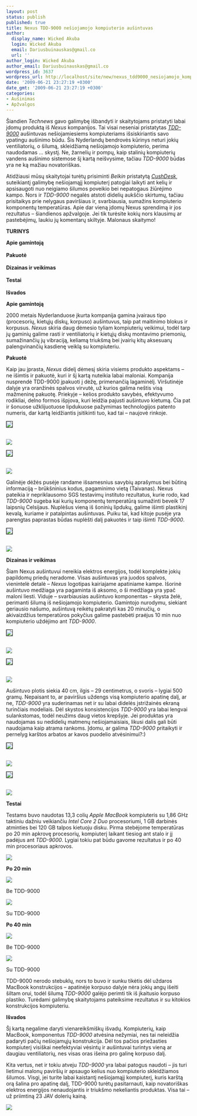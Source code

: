 ```yaml
---
layout: post
status: publish
published: true
title: Nexus TDD-9000 nešiojamojo kompiuterio aušintuvas
author:
  display_name: Wicked Akuba
  login: Wicked Akuba
  email: Dariusbuinauskas@gmail.co
  url: ''
author_login: Wicked Akuba
author_email: Dariusbuinauskas@gmail.co
wordpress_id: 3637
wordpress_url: http://localhost/site/new/nexus_tdd9000_nesiojamojo_kompiuterio_ausintuvas/
date: '2009-06-21 23:27:19 +0300'
date_gmt: '2009-06-21 23:27:19 +0300'
categories:
- Aušinimas
- Apžvalgos
---
```

<p>Šiandien <i>Technews</i> gavo galimybę išbandyti ir skaitytojams pristatyti labai įdomų produktą iš <i>Nexus</i> kompanijos. Tai visai neseniai pristatytas <a class="ns" href="http://www.nexustek.nl/NXS-TDD-9000_universal_patented_liquid_cooling_pad.htm"><i>TDD-9000</i></a> aušintuvas nešiojamiesiems kompiuteriams išsiskiriantis savo ypatingu aušinimo būdu. Šis Nyderlandų bendrovės kūrinys neturi jokių ventiliatorių, o šilumą, skleidžiamą nešiojamojo kompiuterio, perima naudodamas ... skystį. Ne, žarnelių ir pompų, kaip stalinių kompiuterių vandens aušinimo sistemose šį kartą neišvysime, tačiau <i>TDD-9000 </i>būdas yra ne ką mažiau novatoriškas.</p>
<p>Atidžiausi mūsų skaitytojai turėtų prisiminti <i>Belkin</i> pristatytą <a class="ns" href="http://www.technews.lt/tekstas/Pagalve_nesiojamam_kompiuteriui_is_Belkin.html;;"><i>CushDesk</i></a>, suteikiantį galimybę nešiojamąjį kompiuterį patogiai laikyti ant kelių ir apsisaugoti nuo neigiamo šilumos poveikio bei nepatogaus žiūrėjimo kampo. Nors ir <i>TDD-9000 </i>negalės atstoti didelių aukščio skirtumų, tačiau prisitaikys prie nelygaus paviršiaus ir, svarbiausia, sumažins kompiuterio komponentų temperatūras. Apie dar vieną įdomų Nexus sprendimą ir jos rezultatus – šiandienos apžvalgoje. Jei tik turėsite kokių nors klausimų ar pastebėjimų, laukiu jų komentarų skiltyje. Malonaus skaitymo!</p>
<p><b>TURINYS</b></p>
<p><b>Apie gamintoją</b><br />
<br /><b>Pakuotė </b><br />
<br /><b>Dizainas ir veikimas</b><br />
<br /><b>Testai</b><br />
<br /><b>Išvados</b></p>
<p><b>Apie gamintoją</b></p>
<p>2000 metais Nyderlanduose įkurta kompanija gamina įvairaus tipo (procesorių, kietųjų diskų, korpuso) aušintuvus, taip pat maitinimo blokus ir korpusus. <i>Nexus</i> skiria daug dėmesio tyliam kompiuterių veikimui, todėl tarp jų gaminių galime rasti ir ventiliatorių ir kietųjų diskų montavimo priemonių, sumažinančių jų vibraciją, keliamą triukšmą bei įvairių kitų aksesuarų palengvinančių kasdienę veiklą su kompiuteriu.</p>
<p><b>Pakuotė </b> </p>
<p>Kaip jau įprasta, <i>Nexus </i>didelį dėmesį skiria visiems produkto aspektams – ne išimtis ir pakuotė, kuri ir šį kartą nuteikia labai maloniai. Kompanija nusprendė TDD-9000 įpakuoti į dėžę, primenančią lagaminėlį. Viršutinėje dalyje yra oranžinės spalvos virvutė, už kurios galima neštis visą mažmeninę pakuotę. Priekyje – kelios produkto savybės, efektyvumo rodikliai, delno formos išpjova, kuri leidžia pajusti aušintuvo kietumą. Čia pat ir šonuose užklijuotuose lipdukuose pažymimas technologijos patento numeris, dar kartą leidžiantis įsitikinti tuo, kad tai – naujovė rinkoje. </p>
<p><a class="ns" href="http://akuba.technews.lt/TDD-9000/1.jpg">
<div class="imgright"><img src="http://akuba.technews.lt/TDD-9000/mazos/1.jpg" border="1" /></div>
<p></a><a class="ns" href="http://akuba.technews.lt/TDD-9000/2.jpg"><br /><img src="http://akuba.technews.lt/TDD-9000/mazos/2.jpg" /><br /></a></p>
<p><a class="ns" href="http://akuba.technews.lt/TDD-9000/3.jpg">
<div class="imgright"><img src="http://akuba.technews.lt/TDD-9000/mazos/3.jpg" border="1" /></div>
<p></a><a class="ns" href="http://akuba.technews.lt/TDD-9000/4.jpg"><br /><img src="http://akuba.technews.lt/TDD-9000/mazos/4.jpg" /><br /></a></p>
<p>Galinėje dėžės pusėje randame išsamesnius savybių aprašymus bei būtiną informaciją – brūkšninius kodus, pagaminimo vietą (Taivanas). Nexus pateikia ir nepriklausomo SGS testavimų instituto rezultatus, kurie rodo, kad <i>TDD-9000 </i>sugeba kai kurių komponentų temperatūrą sumažinti beveik 17 laipsnių Celsijaus. Nuplėšus vieną iš šoninių lipdukų, galime išimti plastikinį kevalą, kuriame ir patalpintas aušintuvas. Puiku tai, kad kitoje pusėje yra parengtas paprastas būdas nuplėšti dalį pakuotės ir taip išimti <i>TDD-9000</i>. </p>
<p><a class="ns" href="http://akuba.technews.lt/TDD-9000/5.jpg">
<div class="imgright"><img src="http://akuba.technews.lt/TDD-9000/mazos/5.jpg" border="1" /></div>
<p></a><a class="ns" href="http://akuba.technews.lt/TDD-9000/6.jpg"><br /><img src="http://akuba.technews.lt/TDD-9000/mazos/6.jpg" /><br /></a></p>
<p><b>Dizainas ir veikimas</b> </p>
<p>Šiam Nexus aušintuvui nereikia elektros energijos, todėl komplekte jokių papildomų priedų neradome. Visas aušintuvas yra juodos spalvos, vienintelė detalė – <i>Nexus</i> logotipas kairiajame apatiniame kampe. Išorinė aušintuvo medžiaga yra pagaminta iš aksomo, o ši medžiaga yra ypač maloni liesti. Viduje – svarbiausias aušintuvo komponentas – skysta želė, perimanti šilumą iš nešiojamojo kompiuterio. Gamintojo nurodymu, siekiant geriausio našumo, aušintuvą reikėtų pakratyti kas 20 minučių, o akivaizdžius temperatūros pokyčius galime pastebėti praėjus 10 min nuo kompiuterio uždėjimo ant <i>TDD-9000</i>.</p>
<p><a class="ns" href="http://akuba.technews.lt/TDD-9000/7.jpg">
<div class="imgright"><img src="http://akuba.technews.lt/TDD-9000/mazos/7.jpg" border="1" /></div>
<p></a><a class="ns" href="http://akuba.technews.lt/TDD-9000/8.jpg"><br /><img src="http://akuba.technews.lt/TDD-9000/mazos/8.jpg" /><br /></a></p>
<p><a class="ns" href="http://akuba.technews.lt/TDD-9000/9.jpg">
<div class="imgright"><img src="http://akuba.technews.lt/TDD-9000/mazos/9.jpg" border="1" /></div>
<p></a><a class="ns" href="http://akuba.technews.lt/TDD-9000/10.jpg"><br /><img src="http://akuba.technews.lt/TDD-9000/mazos/10.jpg" /><br /></a></p>
<p>Aušintuvo plotis siekia 40 cm, ilgis – 29 centimetrus, o svoris – lygiai 500 gramų. Nepaisant to, ar paviršius uždengs visą kompiuterio apatinę dalį, ar ne, <i>TDD-9000 </i>yra suderinamas net ir su labai didelės įstrižainės ekraną turinčiais modeliais.  Dėl skystos konsistencijos <i>TDD-9000 </i>yra labai lengvai sulankstomas, todėl neužims daug vietos krepšyje. Jei  produktas yra naudojamas su nedidelių matmenų nešiojamaisiais, likusi dalis gali būti naudojama kaip atrama rankoms. Įdomu, ar galima <i>TDD-9000 </i>pritaikyti ir pernelyg karštos arbatos ar kavos puodelio atvėsinimui?:)</p>
<p><a class="ns" href="http://akuba.technews.lt/TDD-9000/11.jpg">
<div class="imgright"><img src="http://akuba.technews.lt/TDD-9000/mazos/11.jpg" border="1" /></div>
<p></a><a class="ns" href="http://akuba.technews.lt/TDD-9000/12.jpg"><br /><img src="http://akuba.technews.lt/TDD-9000/mazos/12.jpg" /><br /></a></p>
<p><a class="ns" href="http://akuba.technews.lt/TDD-9000/13.jpg">
<div class="imgright"><img src="http://akuba.technews.lt/TDD-9000/mazos/13.jpg" border="1" /></div>
<p></a><a class="ns" href="http://akuba.technews.lt/TDD-9000/14.jpg"><br /><img src="http://akuba.technews.lt/TDD-9000/mazos/14.jpg" /><br /></a></p>
<p><b>Testai</b></p>
<p>Testams buvo naudotas 13,3 colių <i>Apple MacBook </i>kompiuteris su 1,86 GHz taktiniu dažniu veikiančiu <i>Intel Core 2 Duo </i>procesoriumi, 1 GB darbinės atminties bei 120 GB talpos kietuoju disku. Pirma stebėjome temperatūras po 20 min apkrovę procesorių, kompiuterį laikant tiesiog ant stalo ir jį padėjus ant <i>TDD-9000</i>. Lygiai tokiu pat būdu gavome rezultatus ir po 40 min procesoriaus apkrovos.</p>
<p><img src="http://akuba.technews.lt/TDD-9000/15.jpg" /></p>
<p><b>Po 20 min</b></p>
<p><img src="http://akuba.technews.lt/TDD-9000/wo_20min.jpg" /></p>
<p><span class="saltinis">Be TDD-9000</span></p>
<p><img src="http://akuba.technews.lt/TDD-9000/w_20min.jpg" /></p>
<p><span class="saltinis">Su TDD-9000</span></p>
<p><b>Po 40 min</b></p>
<p><img src="http://akuba.technews.lt/TDD-9000/wo_40min.jpg" /></p>
<p><span class="saltinis">Be TDD-9000</span></p>
<p><img src="http://akuba.technews.lt/TDD-9000/w_40min.jpg" /></p>
<p><span class="saltinis">Su TDD-9000</span></p>
<p>TDD-9000 nerodo stebuklų, nors to buvo ir sunku tikėtis dėl uždaros MacBook konstrukcijos – apatinėje korpuso dalyje nėra jokių angų išeiti šiltam orui, todėl šilumą <i>TDD-9000</i> galėjo perimti tik iš įkaitusio korpuso plastiko. Turėdami galimybę skaitytojams pateiksime rezultatus ir su kitokios konstrukcijos kompiuteriu.</p>
<p><b>Išvados</b></p>
<p>Šį kartą negalime daryti vienareikšmiškų išvadų. Kompiuterių, kaip MacBook, komponentus <i>TDD-9000</i> atvėsina nežymiai, nes tai neleidžia padaryti pačių nešiojamųjų konstrukcija. Dėl tos pačios priežasties kompiuterį visiškai neefektyviai vėsintų ir aušintuvai turintys vieną ar daugiau ventiliatorių, nes visas oras išeina pro galinę korpuso dalį. </p>
<p>Kita vertus, net ir tokiu atveju <i>TDD-9000</i> yra labai patogus naudoti – jis turi lietimui malonų paviršių ir apsaugo kelius nuo kompiuterio skleidžiamos šilumos. Visgi, jei turite labai kaistantį nešiojamąjį kompiuterį, kuris karštą orą šalina pro apatinę dalį, TDD-9000 turėtų pasitarnauti, kaip novatoriškas elektros energijos nenaudojantis ir triukšmo nekeliantis produktas. Visa tai – už priimtiną 23 JAV dolerių kainą.</p>
<p><img src="http://www.technews.lt/upl/Failai/naujoves.png" /></p>
